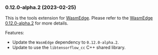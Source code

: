 ### 0.12.0-alpha.2 (2023-02-25)

This is the tools extension for [WasmEdge](https://github.com/WasmEdge/WasmEdge).
Please refer to the [WasmEdge 0.12.0-alpha.2](https://github.com/WasmEdge/WasmEdge/releases/tag/0.12.0-alpha.2) for more details.

Features:

* Update the `WasmEdge` dependency to `0.12.0-alpha.2`.
* Update to use the `libtensorflow_cc` C++ shared library.
